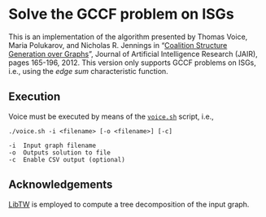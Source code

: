Solve the GCCF problem on ISGs
===================

This is an implementation of the algorithm presented by Thomas Voice, Maria Polukarov, and Nicholas R. Jennings in “[Coalition Structure Generation over Graphs](https://www.jair.org/media/3715/live-3715-6552-jair.pdf)”, Journal of Artificial Intelligence Research (JAIR), pages 165-196, 2012. This version only supports GCCF problems on ISGs, i.e., using the <i>edge sum</i> characteristic function.

Execution
----------
Voice must be executed by means of the [`voice.sh`](voice.sh) script, i.e.,
```
./voice.sh -i <filename> [-o <filename>] [-c]

-i	Input graph filename
-o	Outputs solution to file
-c	Enable CSV output (optional)
```

Acknowledgements
----------
[LibTW](http://www.treewidth.com/treewidth) is employed to compute a tree decomposition of the input graph.

